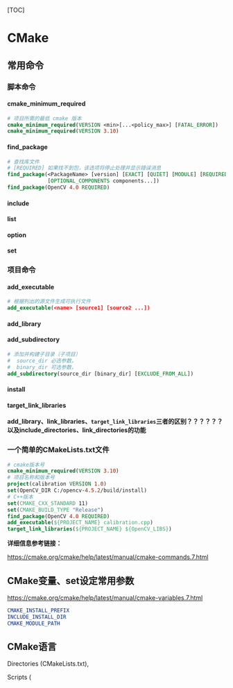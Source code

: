 [TOC]

# CMake

## 常用命令

### 脚本命令

#### cmake_minimum_required

```cmake
# 项目所需的最低 cmake 版本
cmake_minimum_required(VERSION <min>[...<policy_max>] [FATAL_ERROR])
cmake_minimum_required(VERSION 3.10)
```

#### find_package

```cmake
# 查找库文件
# [REQUIRED] 如果找不到包，该选项将停止处理并显示错误消息
find_package(<PackageName> [version] [EXACT] [QUIET] [MODULE] [REQUIRED]
             [OPTIONAL_COMPONENTS components...])
find_package(OpenCV 4.0 REQUIRED)
```

#### include

#### list

#### option

#### set

### 项目命令

#### add_executable

```cmake
# 根据列出的源文件生成可执行文件
add_executable(<name> [source1] [source2 ...])
```

#### add_library

#### add_subdirectory

```cmake
# 添加并构建子目录（子项目）
#  source_dir 必选参数，
#  binary_dir 可选参数，
add_subdirectory(source_dir [binary_dir] [EXCLUDE_FROM_ALL])
```

#### install

#### target_link_libraries

**add_library、link_libraries、`target_link_libraries`三者的区别？？？？？？以及include_directories、link_directories的功能**

### 一个简单的CMakeLists.txt文件

```cmake
# cmake版本号
cmake_minimum_required(VERSION 3.10)
# 项目名称和版本号
project(calibration VERSION 1.0)
set(OpenCV_DIR C:/opencv-4.5.2/build/install)
# C++版本
set(CMAKE_CXX_STANDARD 11)
set(CMAKE_BUILD_TYPE "Release")
find_package(OpenCV 4.0 REQUIRED)
add_executable(${PROJECT_NAME} calibration.cpp)
target_link_libraries(${PROJECT_NAME} ${OpenCV_LIBS})
```

**详细信息参考链接：**

https://cmake.org/cmake/help/latest/manual/cmake-commands.7.html

## CMake变量、set设定常用参数

https://cmake.org/cmake/help/latest/manual/cmake-variables.7.html

```cmake
CMAKE_INSTALL_PREFIX
INCLUDE_INSTALL_DIR
CMAKE_MODULE_PATH
```

## CMake语言

Directories (CMakeLists.txt),

Scripts (<script>.cmake), and

Modules (<module>.cmake).

https://cmake.org/cmake/help/latest/manual/cmake-language.7.html

## 命令行

### 构建CMake项目

```bash
cmake [<options>] <path-to-source>
cmake [<options>] <path-to-existing-build>
cmake [<options>] -S <path-to-source> -B <path-to-build>
# 指定的路径可以是绝对路径，也可以是相对于当前工作目录的路径。源代码树必须包含CMakeLists.txt文件，并且不能包含
# CMakeCache.txt文件，因为后者标识了一个现有的构建树
```

以上命令可以混用，`-S`或`-B`指定的路径总是分别为源文件目录或构建目录，如果只给出其中一种类型的路径，则另一类型的路径为当前工作目录 (cwd) 

| 命令行                   |         源文件目录         | 构建目录 |
| :----------------------- | :------------------------: | :------: |
| `cmake build` (existing) | 从`CMakeCache.txt`文件加载 | `build`  |
| `cmake src`              |           `src`            |   cwd    |
| `cmake -S src`           |           `src`            |   cwd    |
| `cmake -S src build`     |           `src`            | `build`  |
| `cmake -S src -B build`  |           `src`            | `build`  |
| `cmake -B build`         |            cwd             | `build`  |
| `cmake -B build src`     |           `src`            | `build`  |
| `cmake -B build -S src`  |           `src`            | `build`  |

## 常见问题

未定义的引用

CMake中没有添加相应的第三方库
